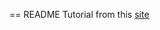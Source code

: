 == README
Tutorial from this [site](https://www.sitepoint.com/brush-up-your-knowledge-of-rails-associations/?utm_source=rubyweekly&utm_medium=email)
